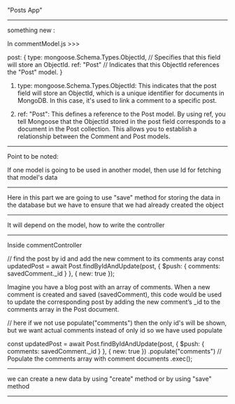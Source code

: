 "Posts App"

-----------------------------------------------------------------------------------------
something new :

In commentModel.js >>>

post: {
    type: mongoose.Schema.Types.ObjectId, // Specifies that this field will store an ObjectId.
    ref: "Post" // Indicates that this ObjectId references the "Post" model.
}

1. type: mongoose.Schema.Types.ObjectId:
This indicates that the post field will store an ObjectId, which is a unique identifier for documents in MongoDB.
In this case, it's used to link a comment to a specific post.

2. ref: "Post":
This defines a reference to the Post model.
By using ref, you tell Mongoose that the ObjectId stored in the post field corresponds to a document in the Post collection.
This allows you to establish a relationship between the Comment and Post models.

----------------------------------------------------------------------------------------

Point to be noted:

If one model is going to be used in another model, then use Id for fetching that model's data 

-----------------------------------------------------------------------------------------

Here in this part we are going to use "save" method for storing the data in the database
but we have to ensure that we had already created the object

-----------------------------------------------------------------------------------------

It will depend on the model, how to write the controller

-----------------------------------------------------------------------------------------

Inside commentController

// find the post by id and add the new comment to its comments aray
const updatedPost = await Post.findByIdAndUpdate(post, { $push: { comments: savedComment._id } }, { new: true });

Imagine you have a blog post with an array of comments. When a new comment is created and saved (savedComment), this code would be used to update the corresponding post by adding the new comment’s _id to the comments array in the Post document.


// here if we not use populate("comments") then the only id's will be shown, but we want actual comments instead of only id so we have used populate

const updatedPost = await Post.findByIdAndUpdate(post, { $push: { comments: savedComment._id } }, { new: true })
.populate("comments") // Populate the comments array with comment documents
.exec();

-----------------------------------------------------------------------------------------

we can create a new data by using "create" method or by using "save" method
   
-----------------------------------------------------------------------------------------